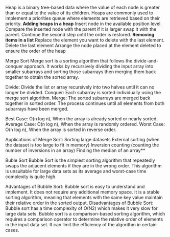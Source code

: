  Heap is a binary tree-based data where the value of each node is greater than or equal to the value of its children.
 Heaps are commonly used to implement a priorities queue where elements are retrieved based on their priority.
**Adding heaps in a heap**
Insert node in the available position level.
Compare the inserted node with the parent if it is larger swap it with the parent.
Continue the second step until the order is restored.
**Removing items in a list**
Replace the element you want to delete with the last element.
Delete the last element
Arrange the node placed at the element deleted to ensure the order of the heap



Merge Sort Merge sort is a sorting algorithm that follows the divide-and-conquer approach. It works by recursively dividing the input array into smaller subarrays and sorting those subarrays then merging them back together to obtain the sorted array.

Divide: Divide the list or array recursively into two halves until it can no longer be divided. Conquer: Each subarray is sorted individually using the merge sort algorithm. Merge: The sorted subarrays are merged back together in sorted order. The process continues until all elements from both subarrays have been merged.

Best Case: O(n log n), When the array is already sorted or nearly sorted. Average Case: O(n log n), When the array is randomly ordered. Worst Case: O(n log n), When the array is sorted in reverse order.

Applications of Merge Sort: Sorting large datasets External sorting (when the dataset is too large to fit in memory) Inversion counting (counting the number of inversions in an array) Finding the median of an array**

Buble Sort Bubble Sort is the simplest sorting algorithm that repeatedly swaps the adjacent elements if they are in the wrong order. This algorithm is unsuitable for large data sets as its average and worst-case time complexity is quite high.

Advantages of Bubble Sort: Bubble sort is easy to understand and implement. It does not require any additional memory space. It is a stable sorting algorithm, meaning that elements with the same key value maintain their relative order in the sorted output. Disadvantages of Bubble Sort: Bubble sort has a time complexity of O(N2) which makes it very slow for large data sets. Bubble sort is a comparison-based sorting algorithm, which requires a comparison operator to determine the relative order of elements in the input data set. It can limit the efficiency of the algorithm in certain cases.


